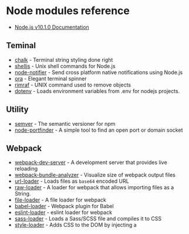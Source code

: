 # Node modules reference
- [Node.js v10.1.0 Documentation](https://nodejs.org/docs/latest/api/index.html)


## Teminal

- [chalk](https://github.com/chalk/chalk) - Terminal string styling done right
- [shelljs](https://github.com/shelljs/shelljs) - Unix shell commands for Node.js
- [node-notifier](https://github.com/mikaelbr/node-notifier) - Send cross platform native notifications using Node.js
- [ora](https://github.com/sindresorhus/ora) - Elegant terminal spinner
- [rimraf](https://github.com/isaacs/rimraf) - UNIX command used to remove objects
- [dotenv](https://github.com/motdotla/dotenv) - Loads environment variables from .env for nodejs projects.

## Utility

- [semver](https://github.com/npm/node-semver) - The semantic versioner for npm
- [node-portfinder](https://github.com/indexzero/node-portfinder) - A simple tool to find an open port or domain socket


## Webpack

- [webpack-dev-server](https://github.com/webpack/webpack-dev-server) - A development server that provides live reloading
- [webpack-bundle-analyzer](https://github.com/webpack-contrib/webpack-bundle-analyzer) - Visualize size of webpack output files
- [url-loader](https://github.com/webpack-contrib/url-loader) - Loads files as `base64` encoded URL
- [raw-loader](https://github.com/webpack-contrib/raw-loader) - A loader for webpack that allows importing files as a String.
- [file-loader](https://github.com/webpack-contrib/file-loader) - A file loader for webpack
- [babel-loader](https://github.com/babel/babel-loader) - Webpack plugin for Babel
- [eslint-loader](https://github.com/webpack-contrib/eslint-loader) - eslint loader for webpack
- [sass-loader](https://github.com/webpack-contrib/sass-loader) - Loads a Sass/SCSS file and compiles it to CSS
- [style-loader](https://github.com/webpack-contrib/style-loader) - Adds CSS to the DOM by injecting a <style> tag
- [postcss-loader](https://github.com/postcss/postcss-loader) - Loader for webpack to process CSS with PostCSS
- [css-loader](https://github.com/webpack-contrib/css-loader) - CSS Loader
- [pug-html-loader](https://github.com/willyelm/pug-html-loader) - Pug HTML loader for webpack


## Javascript

- [babel-core](https://github.com/babel/babel/tree/master/packages/babel-core) - Babel is a compiler for writing next generation JavaScript
- [eslint](https://github.com/eslint/eslint) - Identifying and reporting on patterns
- [eslint-friendly-formatter](https://github.com/royriojas/eslint-friendly-formatter) - A simple formatter/reporter for ESLint 


## CSS

- [postcss](https://github.com/postcss/postcss) - Transforming styles with JS plugins
- [autoprefixer](https://github.com/postcss/autoprefixer) - PostCSS plugin to parse CSS and add vendor prefixes to CSS rules using values
- [node-sass](https://github.com/sass/node-sass) - Stylesheet preprocessor


## HTML

- [pug](https://github.com/pugjs/pug) - Template engine for Node.js


## Test

- [jest](https://github.com/facebook/jest) - JavaScript Testing


## Polyfill

